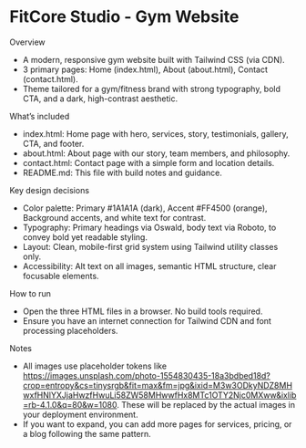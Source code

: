 # FitCore Studio - Gym Website

Overview
- A modern, responsive gym website built with Tailwind CSS (via CDN).
- 3 primary pages: Home (index.html), About (about.html), Contact (contact.html).
- Theme tailored for a gym/fitness brand with strong typography, bold CTA, and a dark, high-contrast aesthetic.

What’s included
- index.html: Home page with hero, services, story, testimonials, gallery, CTA, and footer.
- about.html: About page with our story, team members, and philosophy.
- contact.html: Contact page with a simple form and location details.
- README.md: This file with build notes and guidance.

Key design decisions
- Color palette: Primary #1A1A1A (dark), Accent #FF4500 (orange), Background accents, and white text for contrast.
- Typography: Primary headings via Oswald, body text via Roboto, to convey bold yet readable styling.
- Layout: Clean, mobile-first grid system using Tailwind utility classes only.
- Accessibility: Alt text on all images, semantic HTML structure, clear focusable elements.

How to run
- Open the three HTML files in a browser. No build tools required.
- Ensure you have an internet connection for Tailwind CDN and font processing placeholders.

Notes
- All images use placeholder tokens like https://images.unsplash.com/photo-1554830435-18a3bdbed18d?crop=entropy&cs=tinysrgb&fit=max&fm=jpg&ixid=M3w3ODkyNDZ8MHwxfHNlYXJjaHwzfHwuLi58ZW58MHwwfHx8MTc1OTY2Njc0MXww&ixlib=rb-4.1.0&q=80&w=1080. These will be replaced by the actual images in your deployment environment.
- If you want to expand, you can add more pages for services, pricing, or a blog following the same pattern.